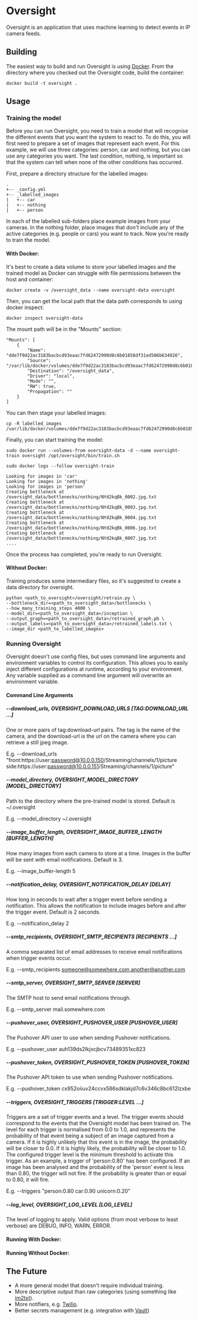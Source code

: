 # Oversight
Oversight is an application that uses machine learning to detect events in IP camera feeds.

## Building
The easiest way to build and run Oversight is using [Docker](https://docker.com). From the directory where you checked out the Oversight code, build the container:

	docker build -t oversight .

## Usage
### Training the model
Before you can run Oversight, you need to train a model that will recognise the different events that you want the system to react to. To do this, you will first need to prepare a set of images that represent each event. For this example, we will use three categories: person, car and nothing, but you can use any categories you want. The last condition, nothing, is important so that the system can tell when none of the other conditions has occurred.

First, prepare a directory structure for the labelled images:

    .
    +-- _config.yml
    +-- _labelled_images
    |   +-- car
    |   +-- nothing
    |   +-- person

In each of the labelled sub-folders place example images from your cameras. In the nothing folder, place images that don't include any of the active categories (e.g. people or cars) you want to track. Now you're ready to train the model.

#### With Docker:
It's best to create a data volume to store your labelled images and the trained model as Docker can struggle with file permissions between the host and container:

    docker create -v /oversight_data --name oversight-data oversight

Then, you can get the local path that the data path corresponds to using docker inspect:

    docker inspect oversight-data

The mount path will be in the "Mounts" section:

    "Mounts": [
        {
            "Name": "dde7f9d22ac3183bacbcd93eaac7fd62472990d8c6b01858df31ed506b634926",
            "Source": "/var/lib/docker/volumes/dde7f9d22ac3183bacbcd93eaac7fd62472990d8c6b01858df31ed506b634926/_data",
            "Destination": "/oversight_data",
            "Driver": "local",
            "Mode": "",
            "RW": true,
            "Propagation": ""
        }
    ]

You can then stage your labelled images:

    cp -R labelled_images /var/lib/docker/volumes/dde7f9d22ac3183bacbcd93eaac7fd62472990d8c6b01858df31ed506b634926/_data/

Finally, you can start training the model:

    sudo docker run --volumes-from oversight-data -d --name oversight-train oversight /opt/oversight/bin/train.sh

    sudo docker logs --follow oversight-train

    Looking for images in 'car'
    Looking for images in 'nothing'
    Looking for images in 'person'
    Creating bottleneck at /oversight_data/bottlenecks/nothing/NYd2kqBk_0002.jpg.txt
    Creating bottleneck at /oversight_data/bottlenecks/nothing/NYd2kqBk_0003.jpg.txt
    Creating bottleneck at /oversight_data/bottlenecks/nothing/NYd2kqBk_0004.jpg.txt
    Creating bottleneck at /oversight_data/bottlenecks/nothing/NYd2kqBk_0006.jpg.txt
    Creating bottleneck at /oversight_data/bottlenecks/nothing/NYd2kqBk_0007.jpg.txt
    ....

Once the process has completed, you're ready to run Oversight.

#### Without Docker:
Training produces some intermediary files, so it's suggested to create a data directory for oversight.

    python <path_to_oversight>/oversight/retrain.py \
    --bottleneck_dir=<path_to_oversight_data>/bottlenecks \
    --how_many_training_steps 4000 \
    --model_dir=<path_to_oversight_data>/inception \
    --output_graph=<path_to_oversight_data>/retrained_graph.pb \
    --output_labels=<path_to_oversight_data>/retrained_labels.txt \
    --image_dir <path_to_labelled_images>

### Running Oversight
Oversight doesn't use config files, but uses command line arguments and environment variables to control its configuration. This allows you to easily inject different configurations at runtime, according to your environment. Any variable supplied as a command line argument will overwrite an environment variable.

#### Command Line Arguments

##### --download_urls, OVERSIGHT_DOWNLOAD_URLS \[TAG:DOWNLOAD_URL ...\]
One or more pairs of tag:download-url pairs. The tag is the name of the camera, and the download-url is the url on the camera where you can retrieve a still jpeg image.

E.g. --download_urls "front:https://user:password@10.0.0.150/Streaming/channels/1/picture side:https://user:password@10.0.0.151/Streaming/channels/1/picture"

##### --model_directory, OVERSIGHT_MODEL_DIRECTORY \[MODEL_DIRECTORY\]
Path to the directory where the pre-trained model is stored. Default is ~/.oversight

E.g. --model_directory ~/.oversight

##### --image_buffer_length, OVERSIGHT_IMAGE_BUFFER_LENGTH \[BUFFER_LENGTH\]
How many images from each camera to store at a time. Images in the buffer will be sent with email notifications. Default is 3.

E.g. --image_buffer-length 5

##### --notification_delay, OVERSIGHT_NOTIFICATION_DELAY \[DELAY\]
How long in seconds to wait after a trigger event before sending a notification. This allows the notification to include images before and after the trigger event. Default is 2 seconds.

E.g. --notification_delay 2

##### --smtp_recipients, OVERSIGHT_SMTP_RECIPIENTS \[RECIPIENTS ...\]
A comma separated list of email addresses to receive email notifications when trigger events occur.

E.g. --smtp_recipients someone@somewhere.com,another@another.com

##### --smtp_server, OVERSIGHT_SMTP_SERVER \[SERVER\]
The SMTP host to send email notifications through.

E.g. --smtp_server mail.somewhere.com

##### --pushover_user, OVERSIGHT_PUSHOVER_USER \[PUSHOVER_USER\]
The Pushover API user to use when sending Pushover notifications.

E.g. --pushover_user auh139ds2lkjxcjbcv73489351xc823

##### --pushover_token, OVERSIGHT_PUSHOVER_TOKEN \[PUSHOVER_TOKEN\]
The Pushover API token to use when sending Pushover notifications.

E.g. --pushover_token cx952oiiuv24ccvx586sdklakjd7c6v346c8bc612lzxbe

##### --triggers, OVERSIGHT_TRIGGERS \[TRIGGER:LEVEL ...\]
Triggers are a set of trigger events and a level. The trigger events should correspond to the events that the Oversight model has been trained on. The level for each trigger is normalised from 0.0 to 1.0, and represents the probability of that event being a subject of an image captured from a camera. If it is highly unlikely that this event is in the image, the probability will be closer to 0.0. If it is highly likely, the probability will be closer to 1.0. The configured trigger level is the minimum threshold to activate this trigger. As an example, a trigger of 'person:0.80' has been configured. If an image has been analysed and the probability of the 'person' event is less than 0.80, the trigger will not fire. If the probability is greater than or equal to 0.80, it will fire.

E.g. --triggers "person:0.80 car:0.90 unicorn:0.20"

##### --log_level, OVERSIGHT_LOG_LEVEL \[LOG_LEVEL\]
The level of logging to apply. Valid options (from most verbose to least verbose) are DEBUG, INFO, WARN, ERROR.

#### Running With Docker:

#### Running Without Docker:

## The Future
- A more general model that doesn't require individual training.
- More descriptive output than raw categories (using something like [im2txt](https://github.com/tensorflow/models/tree/master/im2txt)).
- More notifiers, e.g. [Twilio](https://www.twilio.com).
- Better secrets management (e.g. integration with [Vault](https://vaultproject.io))
